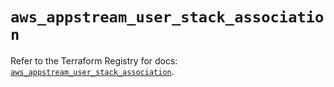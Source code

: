 # `aws_appstream_user_stack_association`

Refer to the Terraform Registry for docs: [`aws_appstream_user_stack_association`](https://registry.terraform.io/providers/hashicorp/aws/5.42.0/docs/resources/appstream_user_stack_association).
